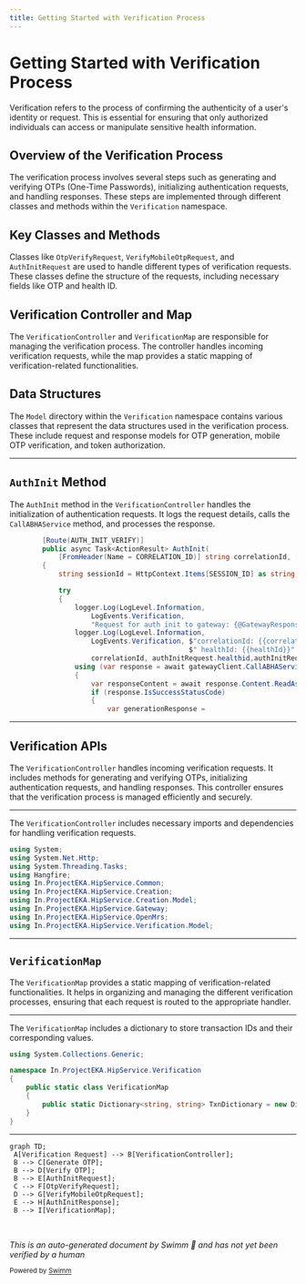 ```yaml
---
title: Getting Started with Verification Process
---
```

# Getting Started with Verification Process

Verification refers to the process of confirming the authenticity of a user's identity or request. This is essential for ensuring that only authorized individuals can access or manipulate sensitive health information.

## Overview of the Verification Process

The verification process involves several steps such as generating and verifying OTPs (One-Time Passwords), initializing authentication requests, and handling responses. These steps are implemented through different classes and methods within the <SwmToken path="src/In.ProjectEKA.HipService/Verification/VerificationController.cs" pos="10:8:8" line-data="using In.ProjectEKA.HipService.Verification.Model;">`Verification`</SwmToken> namespace.

## Key Classes and Methods

Classes like <SwmToken path="src/In.ProjectEKA.HipService/Verification/VerificationController.cs" pos="130:21:21" line-data="            [FromHeader(Name = CORRELATION_ID)] string correlationId, [FromBody] OtpVerifyRequest otpVerifyRequest)">`OtpVerifyRequest`</SwmToken>, <SwmToken path="src/In.ProjectEKA.HipService/Verification/VerificationController.cs" pos="278:21:21" line-data="            [FromHeader(Name = CORRELATION_ID)] string correlationId, [FromBody] VerifyMobileOtpRequest verifyMobileOtpRequest)">`VerifyMobileOtpRequest`</SwmToken>, and <SwmToken path="src/In.ProjectEKA.HipService/Verification/VerificationController.cs" pos="85:21:21" line-data="            [FromHeader(Name = CORRELATION_ID)] string correlationId, [FromBody] AuthInitRequest authInitRequest)">`AuthInitRequest`</SwmToken> are used to handle different types of verification requests. These classes define the structure of the requests, including necessary fields like OTP and health ID.

## Verification Controller and Map

The <SwmToken path="src/In.ProjectEKA.HipService/Verification/VerificationController.cs" pos="24:5:5" line-data="    public class VerificationController : Controller">`VerificationController`</SwmToken> and <SwmToken path="src/In.ProjectEKA.HipService/Verification/VerificationMap.cs" pos="5:7:7" line-data="    public static class VerificationMap">`VerificationMap`</SwmToken> are responsible for managing the verification process. The controller handles incoming verification requests, while the map provides a static mapping of verification-related functionalities.

## Data Structures

The <SwmToken path="src/In.ProjectEKA.HipService/Verification/VerificationController.cs" pos="7:10:10" line-data="using In.ProjectEKA.HipService.Creation.Model;">`Model`</SwmToken> directory within the <SwmToken path="src/In.ProjectEKA.HipService/Verification/VerificationController.cs" pos="10:8:8" line-data="using In.ProjectEKA.HipService.Verification.Model;">`Verification`</SwmToken> namespace contains various classes that represent the data structures used in the verification process. These include request and response models for OTP generation, mobile OTP verification, and token authorization.

<SwmSnippet path="/src/In.ProjectEKA.HipService/Verification/VerificationController.cs" line="83">

---

## <SwmToken path="src/In.ProjectEKA.HipService/Verification/VerificationController.cs" pos="84:10:10" line-data="        public async Task&lt;ActionResult&gt; AuthInit(">`AuthInit`</SwmToken> Method

The <SwmToken path="src/In.ProjectEKA.HipService/Verification/VerificationController.cs" pos="84:10:10" line-data="        public async Task&lt;ActionResult&gt; AuthInit(">`AuthInit`</SwmToken> method in the <SwmToken path="src/In.ProjectEKA.HipService/Verification/VerificationController.cs" pos="24:5:5" line-data="    public class VerificationController : Controller">`VerificationController`</SwmToken> handles the initialization of authentication requests. It logs the request details, calls the <SwmToken path="src/In.ProjectEKA.HipService/Verification/VerificationController.cs" pos="98:14:14" line-data="                using (var response = await gatewayClient.CallABHAService(HttpMethod.Post,gatewayConfiguration.AbhaNumberServiceUrl, AUTH_INIT_VERIFY, authInitRequest, correlationId))">`CallABHAService`</SwmToken> method, and processes the response.

```c#
        [Route(AUTH_INIT_VERIFY)]
        public async Task<ActionResult> AuthInit(
            [FromHeader(Name = CORRELATION_ID)] string correlationId, [FromBody] AuthInitRequest authInitRequest)
        {
            string sessionId = HttpContext.Items[SESSION_ID] as string;

            try
            {
                logger.Log(LogLevel.Information,
                    LogEvents.Verification,
                    "Request for auth init to gateway: {@GatewayResponse}", authInitRequest);
                logger.Log(LogLevel.Information,
                    LogEvents.Verification, $"correlationId: {{correlationId}}," +
                                            $" healthId: {{healthId}}" + $" authMethod: {{authMethod}}",
                    correlationId, authInitRequest.healthid,authInitRequest.authMethod);
                using (var response = await gatewayClient.CallABHAService(HttpMethod.Post,gatewayConfiguration.AbhaNumberServiceUrl, AUTH_INIT_VERIFY, authInitRequest, correlationId))
                {
                    var responseContent = await response.Content.ReadAsStringAsync().ConfigureAwait(false);
                    if (response.IsSuccessStatusCode)
                    {
                        var generationResponse =
```

---

</SwmSnippet>

## Verification APIs

The <SwmToken path="src/In.ProjectEKA.HipService/Verification/VerificationController.cs" pos="24:5:5" line-data="    public class VerificationController : Controller">`VerificationController`</SwmToken> handles incoming verification requests. It includes methods for generating and verifying OTPs, initializing authentication requests, and handling responses. This controller ensures that the verification process is managed efficiently and securely.

<SwmSnippet path="/src/In.ProjectEKA.HipService/Verification/VerificationController.cs" line="1">

---

The <SwmToken path="src/In.ProjectEKA.HipService/Verification/VerificationController.cs" pos="24:5:5" line-data="    public class VerificationController : Controller">`VerificationController`</SwmToken> includes necessary imports and dependencies for handling verification requests.

```c#
using System;
using System.Net.Http;
using System.Threading.Tasks;
using Hangfire;
using In.ProjectEKA.HipService.Common;
using In.ProjectEKA.HipService.Creation;
using In.ProjectEKA.HipService.Creation.Model;
using In.ProjectEKA.HipService.Gateway;
using In.ProjectEKA.HipService.OpenMrs;
using In.ProjectEKA.HipService.Verification.Model;
```

---

</SwmSnippet>

## <SwmToken path="src/In.ProjectEKA.HipService/Verification/VerificationMap.cs" pos="5:7:7" line-data="    public static class VerificationMap">`VerificationMap`</SwmToken>

The <SwmToken path="src/In.ProjectEKA.HipService/Verification/VerificationMap.cs" pos="5:7:7" line-data="    public static class VerificationMap">`VerificationMap`</SwmToken> provides a static mapping of verification-related functionalities. It helps in organizing and managing the different verification processes, ensuring that each request is routed to the appropriate handler.

<SwmSnippet path="/src/In.ProjectEKA.HipService/Verification/VerificationMap.cs" line="1">

---

The <SwmToken path="src/In.ProjectEKA.HipService/Verification/VerificationMap.cs" pos="5:7:7" line-data="    public static class VerificationMap">`VerificationMap`</SwmToken> includes a dictionary to store transaction IDs and their corresponding values.

```c#
using System.Collections.Generic;

namespace In.ProjectEKA.HipService.Verification
{
    public static class VerificationMap
    {
        public static Dictionary<string, string> TxnDictionary = new Dictionary<string, string>();
    }
}
```

---

</SwmSnippet>

```mermaid
graph TD;
 A[Verification Request] --> B[VerificationController];
 B --> C[Generate OTP];
 B --> D[Verify OTP];
 B --> E[AuthInitRequest];
 C --> F[OtpVerifyRequest];
 D --> G[VerifyMobileOtpRequest];
 E --> H[AuthInitResponse];
 B --> I[VerificationMap];
```

&nbsp;

*This is an auto-generated document by Swimm 🌊 and has not yet been verified by a human*

<SwmMeta version="3.0.0" repo-id="Z2l0aHViJTNBJTNBaGlwLXNlcnZpY2UlM0ElM0FTd2ltbS1EZW1v" repo-name="hip-service"><sup>Powered by [Swimm](/)</sup></SwmMeta>
